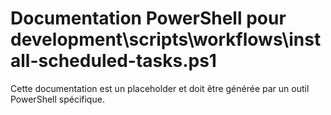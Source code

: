 # Documentation PowerShell pour development\scripts\workflows\install-scheduled-tasks.ps1

Cette documentation est un placeholder et doit être générée par un outil PowerShell spécifique.
